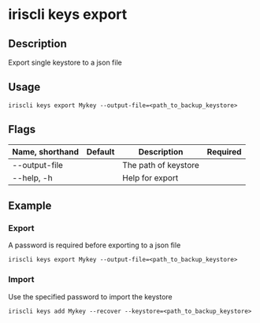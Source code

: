 # iriscli keys export

## Description

Export single keystore to a json file

## Usage

```shell
iriscli keys export Mykey --output-file=<path_to_backup_keystore>
```

## Flags

| Name, shorthand | Default   | Description          | Required |
| --------------- | --------- | -------------------- | -------- |
| --output-file   |           | The path of keystore |          |
| --help, -h      |           | Help for export      |          |


## Example

### Export

A password is required before exporting to a json file
```shell
iriscli keys export Mykey --output-file=<path_to_backup_keystore>
```

### Import

Use the specified password to import the keystore
```shell
iriscli keys add Mykey --recover --keystore=<path_to_backup_keystore>
```

